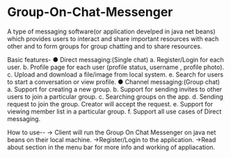 # Group-On-Chat-Messenger
A type of messaging software(or application develped in java net beans) which provides users to interact and share important resources with each other and to form groups for group chatting and to share resources.

Basic features-
● Direct messaging:(Single chat)
a. Register/Login for each user.
b. Profile page for each user (profile status, username , profile photo).
c. Upload and download a file/image from local system.
e. Search for users to start a conversation or view profile.
● Channel messaging:(Group chat)
a. Support for creating a new group.
b. Support for sending invites to other users to join a particular group.
c. Searching groups on the app.
d. Sending request to join the group. Creator will accept the request.
e. Support for viewing member list in a particular group.
f. Support all use cases of Direct messaging.

How to use--
-> Client will run the Group On Chat Messenger on java net beans on their local machine.
->Register/Login to the application.
->Read about section in the menu bar for more info and working of appliacation.
